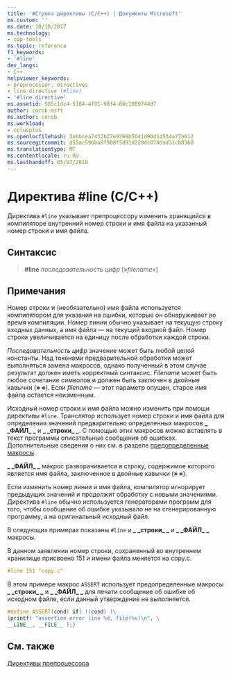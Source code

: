 ```yaml
---
title: '#Строка директивы (C/C++) | Документы Microsoft'
ms.custom: ''
ms.date: 10/18/2017
ms.technology:
- cpp-tools
ms.topic: reference
f1_keywords:
- '#line'
dev_langs:
- C++
helpviewer_keywords:
- preprocessor, directives
- line directive (#line)
- '#line directive'
ms.assetid: 585c1dc4-5184-4f01-98f4-80c1909744d7
author: corob-msft
ms.author: corob
ms.workload:
- cplusplus
ms.openlocfilehash: 3ebbcea7432b27e9269b5041d90d14534a77b812
ms.sourcegitcommit: d55ac596ba8f908f5d91d228dc070dad31cb8360
ms.translationtype: MT
ms.contentlocale: ru-RU
ms.lasthandoff: 05/07/2018
---
```

# <a name="line-directive-cc"></a>Директива #line (C/C++)

Директива `#line` указывает препроцессору изменить хранящийся в компиляторе внутренний номер строки и имя файла на указанный номер строки и имя файла.

## <a name="syntax"></a>Синтаксис

> **#line** *последовательность цифр* [»*filename*«]

## <a name="remarks"></a>Примечания

Номер строки и (необязательно) имя файла используется компилятором для указания на ошибки, которые он обнаруживает во время компиляции. Номер линии обычно указывает на текущую строку входных данных, а имя файла — на текущий входной файл. Номер строки увеличивается на единицу после обработки каждой строки.

*Последовательность цифр* значение может быть любой целой константы. Над токенами предварительной обработки может выполняться замена макросов, однако полученный в этом случае результат должен иметь корректный синтаксис. *Filename* может быть любое сочетание символов и должен быть заключен в двойные кавычки (**» «**). Если *filename* — этот параметр опущен, старое имя файла остается неизменным.

Исходный номер строки и имя файла можно изменить при помощи директивы `#line`. Транслятор использует номер строки и имя файла для определения значений предварительно определенных макросов **&#95; &#95;ФАЙЛ&#95; &#95;** и **&#95; &#95;строки&#95; &#95;**. С помощью этих макросов можно вставлять в текст программы описательные сообщения об ошибках. Дополнительные сведения о них см. в разделе [предопределенные макросы](../preprocessor/predefined-macros.md).

**&#95; &#95;ФАЙЛ&#95; &#95;** макрос разворачивается в строку, содержимое которого является имя файла, заключенное в двойные кавычки (**» «**).

Если изменить номер линии и имя файла, компилятор игнорирует предыдущих значений и продолжит обработку с новыми значениями. Директива `#line` обычно используется генераторами программ для того, чтобы сообщение об ошибке указывало не на сгенерированную программу, а на оригинальный исходный файл.

В следующих примерах показаны `#line` и **&#95; &#95;строки&#95; &#95;** и **&#95; &#95;ФАЙЛ&#95; &#95;** макросы.

В данном заявлении номер строки, сохраненный во внутреннем хранилище присвоено 151 и имени файла меняется на copy.c.

```cpp
#line 151 "copy.c"
```

 В этом примере макрос `ASSERT` использует предопределенные макросы **&#95; &#95;строки&#95; &#95;** и **&#95; &#95;ФАЙЛ&#95; &#95;** для печати сообщение об ошибке об исходном файле, если данный утверждение не выполняется.

```cpp
#define ASSERT(cond) if( !(cond) )\
{printf( "assertion error line %d, file(%s)\n", \
__LINE__, __FILE__ );}
```

## <a name="see-also"></a>См. также

[Директивы препроцессора](../preprocessor/preprocessor-directives.md)